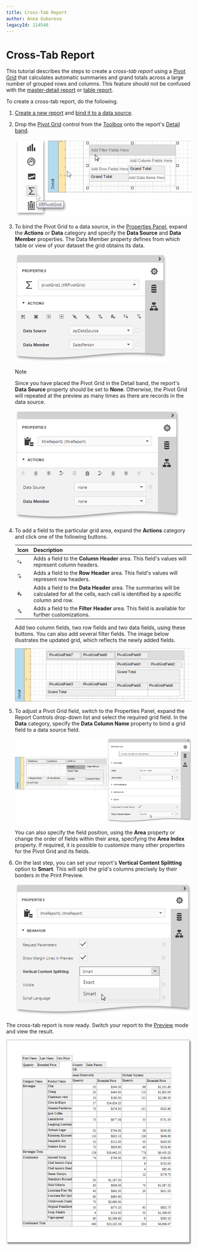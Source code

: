 ```yaml
---
title: Cross-Tab Report
author: Anna Gubareva
legacyId: 114546
---
```

# Cross-Tab Report
This tutorial describes the steps to create a _cross-tab report_ using a [Pivot Grid](../report-elements/report-controls.md) that calculates automatic summaries and grand totals across a large number of grouped rows and columns. This feature should not be confused with the [master-detail report](master-detail-report-(detail-report-bands).md) or [table report](table-report.md).

To create a cross-tab report, do the following.
1. [Create a new report](../creating-reports/basic-operations/create-a-new-report.md) and [bind it to a data source](../creating-reports/providing-data/bind-a-report-to-data.md).
2. Drop the [Pivot Grid](../report-elements/report-controls.md) control from the [Toolbox](../interface-elements/toolbox.md) onto the report's [Detail band](../report-elements/report-bands.md).
	
	![eud-cross-tab-report-0](../../../images/img119143.png)
3. To bind the Pivot Grid to a data source, in the [Properties Panel](../interface-elements/properties-panel.md), expand the **Actions** or **Data** category and specify the **Data Source** and **Data Member** properties. The Data Member property defines from which table or view of your dataset the grid obtains its data.
	
	![eud-cross-tab-report-1](../../../images/img119144.png)
	
	> [!NOTE]
	> Since you have placed the Pivot Grid in the Detail band, the report's **Data Source** property should be set to **None**. Otherwise, the Pivot Grid will repeated at the preview as many times as there are records in the data source.
	> 
	> ![eud-chart-static-series-2](../../../images/img119107.png)
4. To add a field to the particular grid area, expand the **Actions** category and click one of the following buttons.
	
	| Icon | Description |
	|---|---|
	| ![eud-cross-tab-report-4](../../../images/img119147.png) | Adds a field to the **Column Header** area. This field's values will represent column headers. |
	| ![eud-cross-tab-report-5](../../../images/img119148.png) | Adds a field to the **Row Header** area. This field's values will represent row headers. |
	| ![eud-cross-tab-report-3](../../../images/img119146.png) | Adds a field to the **Data Header** area. The summaries will be calculated for all the cells, each cell is identified by a specific column and row. |
	| ![eud-cross-tab-report-2](../../../images/img119145.png) | Adds a field to the **Filter Header** area. This field is available for further customizations. |
	
	Add two column fields, two row fields and two data fields, using these buttons. You can also add several filter fields. The image below illustrates the updated grid, which reflects the newly added fields.
	
	![eud-cross-tab-report-6](../../../images/img119149.png)
5. To adjust a Pivot Grid field, switch to the Properties Panel, expand the Report Controls drop-down list and select the required grid field. In the **Data** category, specify the **Data Column Name** property to bind a grid field to a data source field.
	
	![eud-cross-tab-report-7](../../../images/img119150.png)
	
	You can also specify the field position, using the **Area** property or change the order of fields within their area, specifying the **Area Index** property. If required, it is possible to customize many other properties for the Pivot Grid and its fields.
6. On the last step, you can set your report's **Vertical Content Splitting** option to **Smart**. This will split the grid's columns precisely by their borders in the Print Preview.
	
	![eud-cross-tab-report-8](../../../images/img119151.png)

The cross-tab report is now ready. Switch your report to the [Preview](../document-preview.md) mode and view the result.

![eud-cross-tab-report-9](../../../images/img119152.png)